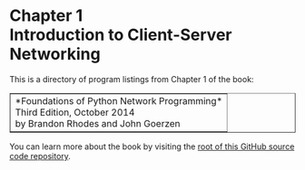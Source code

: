# Chapter 1<br>Introduction to Client-Server Networking

This is a directory of program listings from Chapter 1 of the book:

<table border><tr><td>
*Foundations of Python Network Programming*<br>
Third Edition, October 2014<br>
by Brandon Rhodes and John Goerzen
</td></tr></table>

You can learn more about the book by visiting the
[root of this GitHub source code repository](https://github.com/brandon-rhodes/fopnp).

